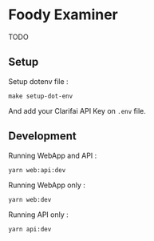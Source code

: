 # Foody Examiner

TODO

## Setup

Setup dotenv file :

`make setup-dot-env`

And add your Clarifai API Key on `.env` file.

## Development

Running WebApp and API :

`yarn web:api:dev`

Running WebApp only :

`yarn web:dev`

Running API only :

`yarn api:dev`
